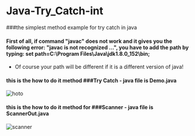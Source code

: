# Java-Try_Catch-int
###the simplest method example for try catch in java

#### First of all, if command "javac" does not work and it gives you the following error: "javac is not recognized ...", you have to add the path by typing: set path=C:\Program Files\Java\jdk1.8.0_152\bin;
* Of course your path will be different if it is a different version of java!

#### this is the how to do it method ###Try Catch - java file is Demo.java
![hoto](https://user-images.githubusercontent.com/28831190/34332757-4d464c10-e93d-11e7-869f-f38a91e4e78b.jpg)



#### this is the how to do it method for ###Scanner - java file is ScannerOut.java
![scanner](https://user-images.githubusercontent.com/28831190/34333276-b58d083a-e943-11e7-8f95-e956ba766bb1.jpg)
